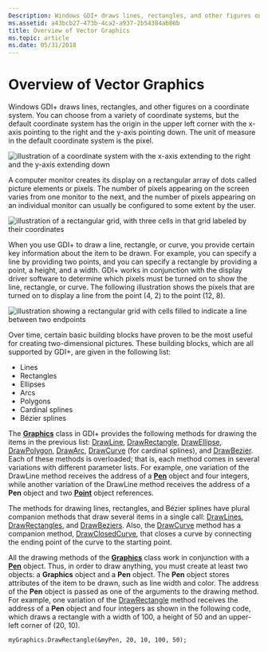 ```yaml
---
Description: Windows GDI+ draws lines, rectangles, and other figures on a coordinate system.
ms.assetid: a43bcb27-473b-4ca2-a937-2b54384ab86b
title: Overview of Vector Graphics
ms.topic: article
ms.date: 05/31/2018
---
```


# Overview of Vector Graphics

Windows GDI+ draws lines, rectangles, and other figures on a coordinate system. You can choose from a variety of coordinate systems, but the default coordinate system has the origin in the upper left corner with the x-axis pointing to the right and the y-axis pointing down. The unit of measure in the default coordinate system is the pixel.

![illustration of a coordinate system with the x-axis extending to the right and the y-axis extending down](images/aboutgdip02-art01.png)

A computer monitor creates its display on a rectangular array of dots called picture elements or pixels. The number of pixels appearing on the screen varies from one monitor to the next, and the number of pixels appearing on an individual monitor can usually be configured to some extent by the user.

![illustration of a rectangular grid, with three cells in that grid labeled by their coordinates](images/aboutgdip02-art02.png)

When you use GDI+ to draw a line, rectangle, or curve, you provide certain key information about the item to be drawn. For example, you can specify a line by providing two points, and you can specify a rectangle by providing a point, a height, and a width. GDI+ works in conjunction with the display driver software to determine which pixels must be turned on to show the line, rectangle, or curve. The following illustration shows the pixels that are turned on to display a line from the point (4, 2) to the point (12, 8).

![illustration showing a rectangular grid with cells filled to indicate a line between two endpoints](images/aboutgdip02-art03.png)

Over time, certain basic building blocks have proven to be the most useful for creating two-dimensional pictures. These building blocks, which are all supported by GDI+, are given in the following list:

-   Lines
-   Rectangles
-   Ellipses
-   Arcs
-   Polygons
-   Cardinal splines
-   Bézier splines

The [**Graphics**](/windows/desktop/api/gdiplusgraphics/nl-gdiplusgraphics-graphics) class in GDI+ provides the following methods for drawing the items in the previous list: [DrawLine](https://msdn.microsoft.com/library/ms535748(v=VS.85).aspx), [DrawRectangle](https://msdn.microsoft.com/library/ms535755(v=VS.85).aspx), [DrawEllipse](https://msdn.microsoft.com/library/ms535744(v=VS.85).aspx), [DrawPolygon](https://msdn.microsoft.com/library/ms535753(v=VS.85).aspx), [DrawArc](https://msdn.microsoft.com/library/ms535733(v=VS.85).aspx), [DrawCurve](https://msdn.microsoft.com/library/ms535742(v=VS.85).aspx) (for cardinal splines), and [DrawBezier](https://msdn.microsoft.com/library/ms535734(v=VS.85).aspx). Each of these methods is overloaded; that is, each method comes in several variations with different parameter lists. For example, one variation of the DrawLine method receives the address of a [**Pen**](/windows/desktop/api/gdipluspen/nl-gdipluspen-pen) object and four integers, while another variation of the DrawLine method receives the address of a **Pen** object and two [**Point**](/windows/desktop/api/gdiplustypes/nl-gdiplustypes-point) object references.

The methods for drawing lines, rectangles, and Bézier splines have plural companion methods that draw several items in a single call: [DrawLines](https://msdn.microsoft.com/library/ms535749(v=VS.85).aspx), [DrawRectangles](https://msdn.microsoft.com/library/ms535757(v=VS.85).aspx), and [DrawBeziers](https://msdn.microsoft.com/library/ms535738(v=VS.85).aspx). Also, the [DrawCurve](https://msdn.microsoft.com/library/ms535742(v=VS.85).aspx) method has a companion method, [DrawClosedCurve](https://msdn.microsoft.com/library/ms535740(v=VS.85).aspx), that closes a curve by connecting the ending point of the curve to the starting point.

All the drawing methods of the [**Graphics**](/windows/desktop/api/gdiplusgraphics/nl-gdiplusgraphics-graphics) class work in conjunction with a [**Pen**](/windows/desktop/api/gdipluspen/nl-gdipluspen-pen) object. Thus, in order to draw anything, you must create at least two objects: a **Graphics** object and a **Pen** object. The **Pen** object stores attributes of the item to be drawn, such as line width and color. The address of the **Pen** object is passed as one of the arguments to the drawing method. For example, one variation of the [DrawRectangle](https://msdn.microsoft.com/library/ms535755(v=VS.85).aspx) method receives the address of a **Pen** object and four integers as shown in the following code, which draws a rectangle with a width of 100, a height of 50 and an upper-left corner of (20, 10).


```
myGraphics.DrawRectangle(&myPen, 20, 10, 100, 50);
```



 

 




